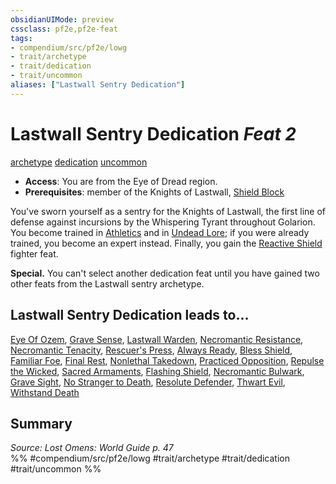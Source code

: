 ```yaml
---
obsidianUIMode: preview
cssclass: pf2e,pf2e-feat
tags:
- compendium/src/pf2e/lowg
- trait/archetype
- trait/dedication
- trait/uncommon
aliases: ["Lastwall Sentry Dedication"]
---
```

# Lastwall Sentry Dedication  *Feat 2*  
[archetype](../../rules/traits/archetype.md)  [dedication](../../rules/traits/dedication.md)  [uncommon](../../rules/traits/uncommon.md)  

- **Access**: You are from the Eye of Dread region.
- **Prerequisites**: member of the Knights of Lastwall, [Shield Block](shield-block.md)

You've sworn yourself as a sentry for the Knights of Lastwall, the first line of defense against incursions by the Whispering Tyrant throughout Golarion. You become trained in [Athletics](../skills.md#Athletics) and in [Undead Lore](../skills.md#Lore); if you were already trained, you become an expert instead. Finally, you gain the [Reactive Shield](reactive-shield.md) fighter feat.

**Special.** You can't select another dedication feat until you have gained two other feats from the Lastwall sentry archetype.

## Lastwall Sentry Dedication leads to...

[Eye Of Ozem](eye-of-ozem-lowg.md), [Grave Sense](grave-sense-lowg.md), [Lastwall Warden](lastwall-warden-lowg.md), [Necromantic Resistance](necromantic-resistance-lowg.md), [Necromantic Tenacity](necromantic-tenacity-lowg.md), [Rescuer's Press](rescuers-press-lol.md), [Always Ready](always-ready-lokl.md), [Bless Shield](bless-shield-lokl.md), [Familiar Foe](familiar-foe-lokl.md), [Final Rest](final-rest-lokl.md), [Nonlethal Takedown](nonlethal-takedown-lokl.md), [Practiced Opposition](practiced-opposition-lokl.md), [Repulse the Wicked](repulse-the-wicked-lokl.md), [Sacred Armaments](sacred-armaments-lokl.md), [Flashing Shield](flashing-shield-lokl.md), [Necromantic Bulwark](necromantic-bulwark-lokl.md), [Grave Sight](grave-sight-lokl.md), [No Stranger to Death](no-stranger-to-death-lokl.md), [Resolute Defender](resolute-defender-lokl.md), [Thwart Evil](thwart-evil-lokl.md), [Withstand Death](withstand-death-lokl.md)

## Summary

*Source: Lost Omens: World Guide p. 47*  
%% #compendium/src/pf2e/lowg #trait/archetype #trait/dedication #trait/uncommon %%